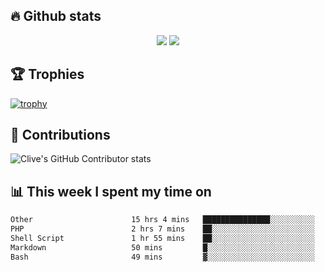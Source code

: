 ## &#128293; Github stats

<!-- GitHub Readme Streak Stats - https://github.com/DenverCoder1/github-readme-streak-stats -->
<p align="center">

<picture>
  <source 
    srcset="https://github-readme-stats.vercel.app/api?username=clivewalkden&count_private=true&show_icons=true&theme=darcula"
    media="(prefers-color-scheme: dark)"
  />
  <source
    srcset="https://github-readme-stats.vercel.app/api?username=clivewalkden&count_private=true&show_icons=true&theme=calm"
    media="(prefers-color-scheme: light), (prefers-color-scheme: no-preference)"
  />
  <img src="https://github-readme-stats.vercel.app/api?username=clivewalkden&count_private=true&show_icons=true&theme=darcula" />
</picture>

<a href="https://git.io/streak-stats" target="_blank">
  <img src="http://github-readme-streak-stats.herokuapp.com?user=clivewalkden&theme=darcula&date_format=j%20M%5B%20Y%5D" />
</a>

</p>

## &#127942; Trophies
[![trophy](https://github-profile-trophy.vercel.app/?username=clivewalkden&theme=onedark)](https://github.com/clivewalkden/github-profile-trophy)

## &#129309; Contributions
![Clive's GitHub Contributor stats](https://github-contributor-stats.vercel.app/api?username=clivewalkden)

## &#128202; This week I spent my time on
<!--START_SECTION:waka-->

```txt
Other                      15 hrs 4 mins   ███████████████░░░░░░░░░░   60.00 %
PHP                        2 hrs 7 mins    ██░░░░░░░░░░░░░░░░░░░░░░░   08.47 %
Shell Script               1 hr 55 mins    ██░░░░░░░░░░░░░░░░░░░░░░░   07.65 %
Markdown                   50 mins         █░░░░░░░░░░░░░░░░░░░░░░░░   03.34 %
Bash                       49 mins         ▓░░░░░░░░░░░░░░░░░░░░░░░░   03.28 %
```

<!--END_SECTION:waka-->
